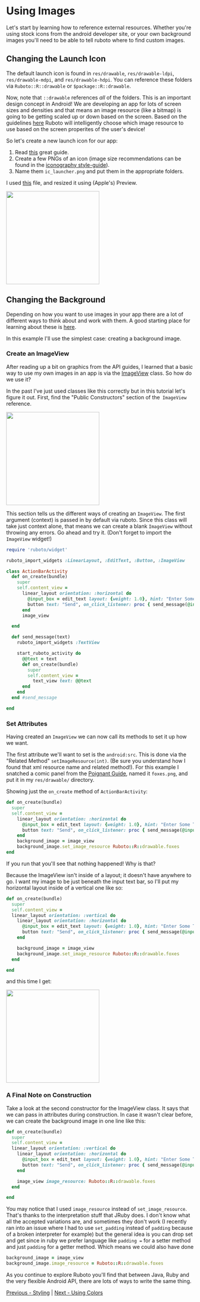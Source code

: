 # Using Images

Let's start by learning how to reference external resources. Whether you're using stock icons from the android developer site, or your own background images you'll need to be able to tell ruboto where to find custom images.

## Changing the Launch Icon

The default launch icon is found in `res/drawable`, `res/drawable-ldpi`, `res/drawable-mdpi`, and `res/drawable-hdpi`. You can reference these folders via `Ruboto::R::drawable` or `$package::R::drawable`.

Now, note that `::drawable` references *all* of the folders. This is an important design concept in Android! We are developing an app for lots of screen sizes and densities and that means an image resource (like a bitmap) is going to be getting scaled up or down based on the screen. Based on the guidelines [here](http://developer.android.com/guide/practices/screens_support.html#support) Ruboto will intelligently choose which image resource to use based on the screen properites of the user's device!

So let's create a new launch icon for our app:

1. Read [this](http://developer.android.com/design/style/iconography.html) great guide.
2. Create a few PNGs of an icon (image size recommendations can be found in the [iconography style-guide](http://developer.android.com/design/style/iconography.html)).
3. Name them `ic_launcher.png` and put them in the appropriate folders.


I used [this](https://github.com/KCErb/hello-ruboto/blob/master/static/styling/ic_launcher.png) file, and resized it using (Apple's) Preview.

<img src="https://raw.githubusercontent.com/KCErb/hello-ruboto/master/static/styling/launch_icon.png" width="250px" />



## Changing the Background

Depending on how you want to use images in your app there are a lot of different ways to think about and work with them. A good starting place for learning about these is [here](http://developer.android.com/guide/topics/graphics/2d-graphics.html#drawables).

In this example I'll use the simplest case: creating a background image.

### Create an ImageView

After reading up a bit on graphics from the API guides, I learned that a basic way to use my own images in an app is via the [ImageView](http://developer.android.com/reference/android/widget/ImageView.html) class. So how do we use it?

In the past I've just used classes like this correctly but in this tutorial let's figure it out. First, find the "Public Constructors" section of the` ImageView` reference.

<img src="https://raw.githubusercontent.com/KCErb/hello-ruboto/master/static/styling/public-constructors.png" width="250px" />

This section tells us the different ways of creating an `ImageView`. The first argument (context) is passed in by default via ruboto. Since this class will take just context alone, that means we can create a blank `ImageView` without throwing any errors. Go ahead and try it. (Don't forget to import the `ImageView` widget!)

```ruby
require 'ruboto/widget'

ruboto_import_widgets :LinearLayout, :EditText, :Button, :ImageView

class ActionBarActivity
  def on_create(bundle)
    super
    self.content_view =
      linear_layout orientation: :horizontal do
        @input_box = edit_text layout: {weight: 1.0}, hint: "Enter Some Text!"
        button text: "Send", on_click_listener: proc { send_message(@input_box.text) }
      end
      image_view

  end

  def send_message(text)
    ruboto_import_widgets :TextView

    start_ruboto_activity do
      @@text = text
      def on_create(bundle)
        super
        self.content_view =
          text_view text: @@text
      end
    end
  end #send_message

end
```

### Set Attributes
Having created an `ImageView` we can now call its methods to set it up how we want.

The first attribute we'll want to set is the `android:src`. This is done via the "Related Method" `setImageResource(int)`. (Be sure you understand how I found that xml resource name and related method!). For this example I snatched a comic panel from the [Poignant Guide](https://www.google.com/#q=whys+poignant+guide), named it `foxes.png`, and put it in my `res/drawable/` directory.

Showing just the `on_create` method of `ActionBarActivity`:

```ruby
def on_create(bundle)
  super
  self.content_view =
    linear_layout orientation: :horizontal do
      @input_box = edit_text layout: {weight: 1.0}, hint: "Enter Some Text!"
      button text: "Send", on_click_listener: proc { send_message(@input_box.text) }
    end
    background_image = image_view
    background_image.set_image_resource Ruboto::R::drawable.foxes
end
```

  If you run that you'll see that nothing happened! Why is that?

  Because the ImageView isn't inside of a layout; it doesn't have anywhere to go. I want my image to be just beneath the input text bar, so I'll put my horizontal layout inside of a vertical one like so:

```ruby
def on_create(bundle)
  super
  self.content_view =
  linear_layout orientation: :vertical do
    linear_layout orientation: :horizontal do
      @input_box = edit_text layout: {weight: 1.0}, hint: "Enter Some Text!"
      button text: "Send", on_click_listener: proc { send_message(@input_box.text) }
    end

    background_image = image_view
    background_image.set_image_resource Ruboto::R::drawable.foxes
  end

end
```

and this time I get:

<img src="https://raw.githubusercontent.com/KCErb/hello-ruboto/master/static/styling/background-ss.png" width="250px" />


### A Final Note on Construction

Take a look at the second constructor for the ImageView class. It says that we can pass in attributes during construction. In case it wasn't clear before, we can create the background image in one line like this:

```ruby
def on_create(bundle)
  super
  self.content_view =
  linear_layout orientation: :vertical do
    linear_layout orientation: :horizontal do
      @input_box = edit_text layout: {weight: 1.0}, hint: "Enter Some Text!"
      button text: "Send", on_click_listener: proc { send_message(@input_box.text) }
    end

    image_view image_resource: Ruboto::R::drawable.foxes
  end

end
```

You may notice that I used `image_resource` instead of `set_image_resource`. That's thanks to the interpretation stuff that JRuby does.
I don't know what all the accepted variations are, and sometimes they don't work (I recently ran into an issue where I had to use `set_padding` instead of `padding` because of a broken interpreter for example) but the general idea is you can drop set and get since in ruby we prefer language like `padding =` for a setter method and just `padding` for a getter method. Which means we could also have done

```ruby
background_image = image_view
background_image.image_resource = Ruboto::R::drawable.foxes
```

As you continue to explore Ruboto you'll find that between Java, Ruby and the very flexible Android API, there are lots of ways to write the same thing.


[Previous - Styling](https://github.com/KCErb/hello-ruboto/blob/master/training/basics/styling/index.md) |
[Next - Using Colors](https://github.com/KCErb/hello-ruboto/blob/master/training/basics/styling/using-colors.md)
